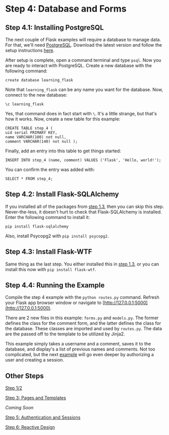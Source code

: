 # Step 4: Database and Forms

## Step 4.1: Installing PostgreSQL

The next couple of Flask examples will require a database to manage data. For that, we'll need [PostgreSQL](https://www.postgresql.org). Download the latest version and follow the setup instructions [here](http://postgresapp.com).

After setup is complete, open a command terminal and type ```psql```. Now you are ready to interact with PostgreSQL. Create a new database with the following command:

```
create database learning_flask
```

Note that ```learning_flask``` can be any name you want for the database. Now, connect to the new database:

```
\c learning_flask
```

Yes, that command does in fact start with ```\```. It's a little strange, but that's how it works. Now, create a new table for this example:

```
CREATE TABLE step_4 (
uid serial PRIMARY KEY,
name VARCHAR(100) not null,
comment VARCHAR(140) not null );
```

Finally, add an entry into this table to get things started:

```
INSERT INTO step_4 (name, comment) VALUES ('Flask', 'Hello, world!');
```

You can confirm the entry was added with:

```
SELECT * FROM step_4;
```

## Step 4.2: Install Flask-SQLAlchemy

If you installed all of the packages from [step 1.3](https://github.com/rsm5139/learning-flask), then you can skip this step. Never-the-less, it doesn't hurt to check that Flask-SQLAlchemy is installed. Enter the following command to install it:

```
pip install flask-sqlalchemy
```

Also, install Psycopg2 with ```pip install psycopg2```.

## Step 4.3: Install Flask-WTF

Same thing as the last step. You either installed this in [step 1.3](https://github.com/rsm5139/learning-flask), or you can install this now with ```pip install flask-wtf```.

## Step 4.4: Running the Example

Compile the step 4 example with the ```python routes.py``` command. Refresh your Flask app browser window or navigate to [http://127.0.0.1:5000](http://127.0.0.1:5000). 

There are 2 new files in this example: ```forms.py``` and ```models.py```. The former defines the class for the comment form, and the latter defines the class for the database. These classes are imported and used by ```routes.py```. The data are the passed off to the template to be utilized by Jinja2.

This example simply takes a username and a comment, saves it to the database, and display's a list of previous names and comments. Not too complicated, but the next [example](https://github.com/rsm5139/learning-flask/tree/master/step_5) will go even deeper by authorizing a user and creating a session.

## Other Steps

[Step 1/2](https://github.com/rsm5139/learning-flask)

[Step 3: Pages and Templates](https://github.com/rsm5139/learning-flask/tree/master/step_3)

*Coming Soon*

[Step 5: Authentication and Sessions](https://github.com/rsm5139/learning-flask/tree/master/step_5)

[Step 6: Reactive Design](#)
